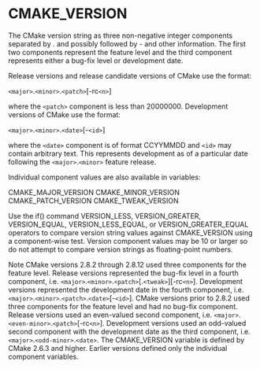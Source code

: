   

# CMAKE_VERSION  
The CMake version string as three non-negative integer components
separated by . and possibly followed by - and other information.
The first two components represent the feature level and the third
component represents either a bug-fix level or development date.  

Release versions and release candidate versions of CMake use the format:  

```<major>```.```<minor>```.```<patch>```[-rc```<n>```]

  

where the ```<patch>``` component is less than 20000000.  Development
versions of CMake use the format:  

```<major>```.```<minor>```.```<date>```[-```<id>```]

  

where the ```<date>``` component is of format CCYYMMDD and ```<id>```
may contain arbitrary text.  This represents development as of a
particular date following the ```<major>```.```<minor>``` feature release.  

Individual component values are also available in variables:  


CMAKE_MAJOR_VERSION
CMAKE_MINOR_VERSION
CMAKE_PATCH_VERSION
CMAKE_TWEAK_VERSION
  

Use the if() command VERSION_LESS, VERSION_GREATER,
VERSION_EQUAL, VERSION_LESS_EQUAL, or VERSION_GREATER_EQUAL
operators to compare version string values against CMAKE_VERSION using a
component-wise test.  Version component values may be 10 or larger so do not
attempt to compare version strings as floating-point numbers.  


Note
CMake versions 2.8.2 through 2.8.12 used three components for the
feature level.  Release versions represented the bug-fix level in a
fourth component, i.e. ```<major>```.```<minor>```.```<patch>```[.```<tweak>```][-rc```<n>```].
Development versions represented the development date in the fourth
component, i.e. ```<major>```.```<minor>```.```<patch>```.```<date>```[-```<id>```].
CMake versions prior to 2.8.2 used three components for the
feature level and had no bug-fix component.  Release versions
used an even-valued second component, i.e.
```<major>```.```<even-minor>```.```<patch>```[-rc```<n>```].  Development versions
used an odd-valued second component with the development date as
the third component, i.e. ```<major>```.```<odd-minor>```.```<date>```.
The CMAKE_VERSION variable is defined by CMake 2.6.3 and higher.
Earlier versions defined only the individual component variables.
  

